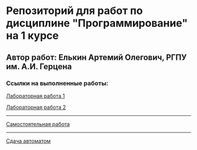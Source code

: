 # Репозиторий для работ по дисциплине "Программирование" на 1 курсе
## Автор работ: Елькин Артемий Олегович, РГПУ им. А.И. Герцена

### Ссылки на выполненные работы:
[Лабораторная работа 1](https://github.com/temaelkin/PROG_LABS/blob/main/LR1/lab_1-%D0%95%D0%BB%D1%8C%D0%BA%D0%B8%D0%BD_%D0%90%D1%80%D1%82%D0%B5%D0%BC%D0%B8%D0%B9_1%D0%BA%D1%83%D1%80%D1%81_%D0%98%D0%92%D0%A2-1.2.md)

[Лабораторная работа 2](https://github.com/temaelkin/PROG_LABS/blob/main/LR2/lab_2-%D0%95%D0%BB%D1%8C%D0%BA%D0%B8%D0%BD_%D0%90%D1%80%D1%82%D0%B5%D0%BC%D0%B8%D0%B9_1%D0%BA%D1%83%D1%80%D1%81_%D0%98%D0%92%D0%A2-1.2.md)

***
[Самостоятельная работа](https://github.com/temaelkin/PROG_LABS/blob/main/SR/sr-%D0%95%D0%BB%D1%8C%D0%BA%D0%B8%D0%BD_%D0%90%D1%80%D1%82%D0%B5%D0%BC%D0%B8%D0%B9_1%D0%BA%D1%83%D1%80%D1%81_%D0%98%D0%92%D0%A2-1.2.md)

***
[Сдача автоматом](https://github.com/temaelkin/PROG_LABS/blob/main/AUTO/avto-%D0%95%D0%BB%D1%8C%D0%BA%D0%B8%D0%BD_%D0%90%D1%80%D1%82%D0%B5%D0%BC%D0%B8%D0%B9_1%D0%BA%D1%83%D1%80%D1%81_%D0%98%D0%92%D0%A2-1.2%201.md)
